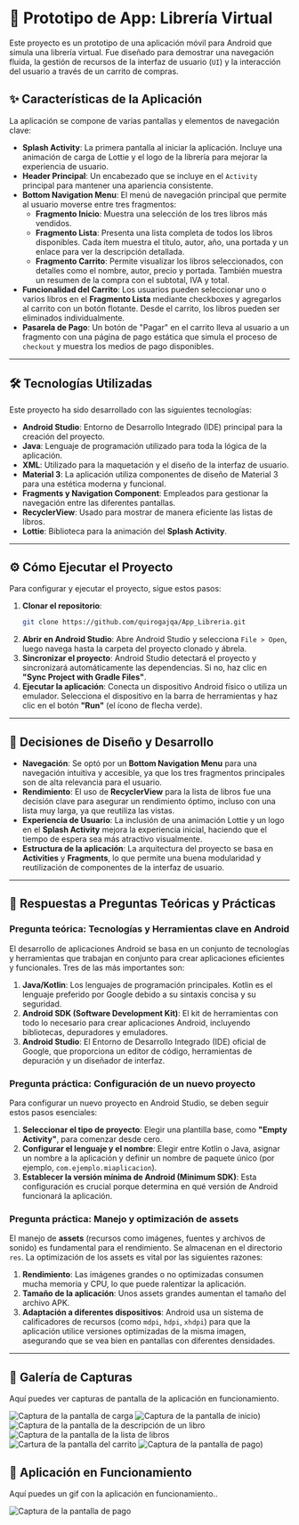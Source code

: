 # 📱 Prototipo de App: Librería Virtual

Este proyecto es un prototipo de una aplicación móvil para Android que simula una librería virtual. Fue diseñado para demostrar una navegación fluida, la gestión de recursos de la interfaz de usuario (`UI`) y la interacción del usuario a través de un carrito de compras.

## ✨ Características de la Aplicación

La aplicación se compone de varias pantallas y elementos de navegación clave:

  - **Splash Activity**: La primera pantalla al iniciar la aplicación. Incluye una animación de carga de Lottie y el logo de la librería para mejorar la experiencia de usuario.
  - **Header Principal**: Un encabezado que se incluye en el `Activity` principal para mantener una apariencia consistente.
  - **Bottom Navigation Menu**: El menú de navegación principal que permite al usuario moverse entre tres fragmentos:
      - **Fragmento Inicio**: Muestra una selección de los tres libros más vendidos.
      - **Fragmento Lista**: Presenta una lista completa de todos los libros disponibles. Cada ítem muestra el título, autor, año, una portada y un enlace para ver la descripción detallada.
      - **Fragmento Carrito**: Permite visualizar los libros seleccionados, con detalles como el nombre, autor, precio y portada. También muestra un resumen de la compra con el subtotal, IVA y total.
  - **Funcionalidad del Carrito**: Los usuarios pueden seleccionar uno o varios libros en el **Fragmento Lista** mediante checkboxes y agregarlos al carrito con un botón flotante. Desde el carrito, los libros pueden ser eliminados individualmente.
  - **Pasarela de Pago**: Un botón de "Pagar" en el carrito lleva al usuario a un fragmento con una página de pago estática que simula el proceso de `checkout` y muestra los medios de pago disponibles.

-----

## 🛠️ Tecnologías Utilizadas

Este proyecto ha sido desarrollado con las siguientes tecnologías:

  - **Android Studio**: Entorno de Desarrollo Integrado (IDE) principal para la creación del proyecto.
  - **Java**: Lenguaje de programación utilizado para toda la lógica de la aplicación.
  - **XML**: Utilizado para la maquetación y el diseño de la interfaz de usuario.
  - **Material 3**: La aplicación utiliza componentes de diseño de Material 3 para una estética moderna y funcional.
  - **Fragments y Navigation Component**: Empleados para gestionar la navegación entre las diferentes pantallas.
  - **RecyclerView**: Usado para mostrar de manera eficiente las listas de libros.
  - **Lottie**: Biblioteca para la animación del **Splash Activity**.

-----

## ⚙️ Cómo Ejecutar el Proyecto

Para configurar y ejecutar el proyecto, sigue estos pasos:

1.  **Clonar el repositorio**:
    ```bash
    git clone https://github.com/quirogajqa/App_Libreria.git
    ```
2.  **Abrir en Android Studio**:
    Abre Android Studio y selecciona `File > Open`, luego navega hasta la carpeta del proyecto clonado y ábrela.
3.  **Sincronizar el proyecto**:
    Android Studio detectará el proyecto y sincronizará automáticamente las dependencias. Si no, haz clic en **"Sync Project with Gradle Files"**.
4.  **Ejecutar la aplicación**:
    Conecta un dispositivo Android físico o utiliza un emulador. Selecciona el dispositivo en la barra de herramientas y haz clic en el botón **"Run"** (el ícono de flecha verde).

-----

## 🤔 Decisiones de Diseño y Desarrollo

  - **Navegación**: Se optó por un **Bottom Navigation Menu** para una navegación intuitiva y accesible, ya que los tres fragmentos principales son de alta relevancia para el usuario.
  - **Rendimiento**: El uso de **RecyclerView** para la lista de libros fue una decisión clave para asegurar un rendimiento óptimo, incluso con una lista muy larga, ya que reutiliza las vistas.
  - **Experiencia de Usuario**: La inclusión de una animación Lottie y un logo en el **Splash Activity** mejora la experiencia inicial, haciendo que el tiempo de espera sea más atractivo visualmente.
  - **Estructura de la aplicación**: La arquitectura del proyecto se basa en **Activities** y **Fragments**, lo que permite una buena modularidad y reutilización de componentes de la interfaz de usuario.

-----

## 📖 Respuestas a Preguntas Teóricas y Prácticas

### **Pregunta teórica: Tecnologías y Herramientas clave en Android**

El desarrollo de aplicaciones Android se basa en un conjunto de tecnologías y herramientas que trabajan en conjunto para crear aplicaciones eficientes y funcionales. Tres de las más importantes son:

1.  **Java/Kotlin**: Los lenguajes de programación principales. Kotlin es el lenguaje preferido por Google debido a su sintaxis concisa y su seguridad.
2.  **Android SDK (Software Development Kit)**: El kit de herramientas con todo lo necesario para crear aplicaciones Android, incluyendo bibliotecas, depuradores y emuladores.
3.  **Android Studio**: El Entorno de Desarrollo Integrado (IDE) oficial de Google, que proporciona un editor de código, herramientas de depuración y un diseñador de interfaz.

### **Pregunta práctica: Configuración de un nuevo proyecto**

Para configurar un nuevo proyecto en Android Studio, se deben seguir estos pasos esenciales:

1.  **Seleccionar el tipo de proyecto**: Elegir una plantilla base, como **"Empty Activity"**, para comenzar desde cero.
2.  **Configurar el lenguaje y el nombre**: Elegir entre Kotlin o Java, asignar un nombre a la aplicación y definir un nombre de paquete único (por ejemplo, `com.ejemplo.miaplicacion`).
3.  **Establecer la versión mínima de Android (Minimum SDK)**: Esta configuración es crucial porque determina en qué versión de Android funcionará la aplicación.

### **Pregunta práctica: Manejo y optimización de assets**

El manejo de **assets** (recursos como imágenes, fuentes y archivos de sonido) es fundamental para el rendimiento. Se almacenan en el directorio `res`. La optimización de los assets es vital por las siguientes razones:

1.  **Rendimiento**: Las imágenes grandes o no optimizadas consumen mucha memoria y CPU, lo que puede ralentizar la aplicación.
2.  **Tamaño de la aplicación**: Unos assets grandes aumentan el tamaño del archivo APK.
3.  **Adaptación a diferentes dispositivos**: Android usa un sistema de calificadores de recursos (como `mdpi`, `hdpi`, `xhdpi`) para que la aplicación utilice versiones optimizadas de la misma imagen, asegurando que se vea bien en pantallas con diferentes densidades.

-----

## 📸 Galería de Capturas

Aquí puedes ver capturas de pantalla de la aplicación en funcionamiento.

  ![Captura de la pantalla de carga](https://github.com/quirogajqa/App_Libreria/blob/master/app/src/main/assets/pantalla_carga.png)
  ![Captura de la pantalla de inicio](https://github.com/quirogajqa/App_Libreria/blob/master/app/src/main/assets/pantalla_inicio.png))
  ![Captura de la pantalla de la descripción de un libro](https://github.com/quirogajqa/App_Libreria/blob/master/app/src/main/assets/pantalla_descripcion.png)
  ![Captura de la pantalla de la lista de libros](https://github.com/quirogajqa/App_Libreria/blob/master/app/src/main/assets/pantalla_lista.png)
  ![Cartura de la pantalla del carrito](https://github.com/quirogajqa/App_Libreria/blob/master/app/src/main/assets/pantalla_carrito.png)
  ![Captura de la pantalla de pago](https://github.com/quirogajqa/App_Libreria/blob/master/app/src/main/assets/pantalla_pago.png))
  
## 🎥 Aplicación en Funcionamiento

Aquí puedes un gif con la aplicación en funcionamiento..

  ![Captura de la pantalla de pago](https://github.com/quirogajqa/App_Libreria/blob/master/app/src/main/assets/app_funcionando.gif)







 
